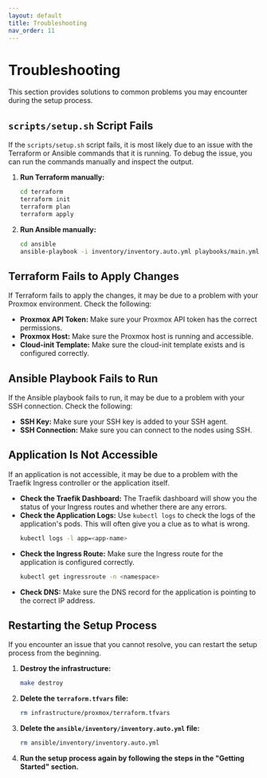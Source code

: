 ```yaml
---
layout: default
title: Troubleshooting
nav_order: 11
---
```


# Troubleshooting

This section provides solutions to common problems you may encounter during the setup process.

## `scripts/setup.sh` Script Fails

If the `scripts/setup.sh` script fails, it is most likely due to an issue with the Terraform or Ansible commands that it is running. To debug the issue, you can run the commands manually and inspect the output.

1.  **Run Terraform manually:**
    ```bash
    cd terraform
    terraform init
    terraform plan
    terraform apply
    ```
2.  **Run Ansible manually:**
    ```bash
    cd ansible
    ansible-playbook -i inventory/inventory.auto.yml playbooks/main.yml
    ```

## Terraform Fails to Apply Changes

If Terraform fails to apply the changes, it may be due to a problem with your Proxmox environment. Check the following:

  - **Proxmox API Token:** Make sure your Proxmox API token has the correct permissions.
  - **Proxmox Host:** Make sure the Proxmox host is running and accessible.
  - **Cloud-init Template:** Make sure the cloud-init template exists and is configured correctly.

## Ansible Playbook Fails to Run

If the Ansible playbook fails to run, it may be due to a problem with your SSH connection. Check the following:

  - **SSH Key:** Make sure your SSH key is added to your SSH agent.
  - **SSH Connection:** Make sure you can connect to the nodes using SSH.

## Application Is Not Accessible

If an application is not accessible, it may be due to a problem with the Traefik Ingress controller or the application itself.

  - **Check the Traefik Dashboard:** The Traefik dashboard will show you the status of your Ingress routes and whether there are any errors.
  - **Check the Application Logs:** Use `kubectl logs` to check the logs of the application's pods. This will often give you a clue as to what is wrong.
    ```bash
    kubectl logs -l app=<app-name>
    ```
  - **Check the Ingress Route:** Make sure the Ingress route for the application is configured correctly.
    ```bash
    kubectl get ingressroute -n <namespace>
    ```
  - **Check DNS:** Make sure the DNS record for the application is pointing to the correct IP address.

## Restarting the Setup Process

If you encounter an issue that you cannot resolve, you can restart the setup process from the beginning.

1.  **Destroy the infrastructure:**

    ```bash
    make destroy
    ```

2.  **Delete the `terraform.tfvars` file:**

    ```bash
    rm infrastructure/proxmox/terraform.tfvars
    ```

3.  **Delete the `ansible/inventory/inventory.auto.yml` file:**

    ```bash
    rm ansible/inventory/inventory.auto.yml
    ```

4.  **Run the setup process again by following the steps in the "Getting Started" section.**
